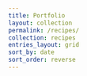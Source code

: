 ```yaml
---
title: Portfolio
layout: collection
permalink: /recipes/
collection: recipes
entries_layout: grid
sort_by: date
sort_order: reverse
---
```

